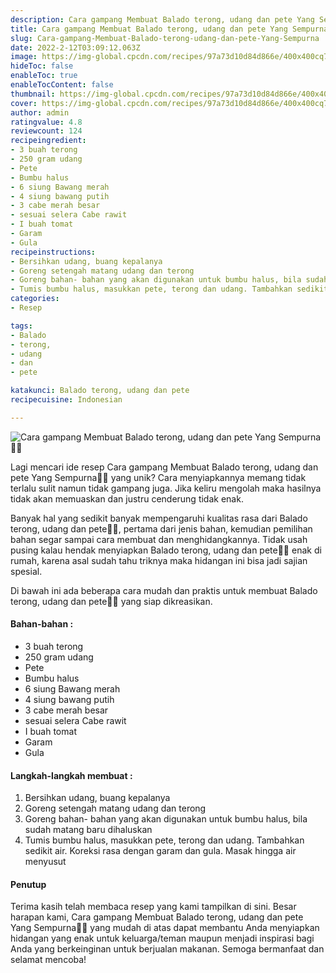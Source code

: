 ```yaml
---
description: Cara gampang Membuat Balado terong, udang dan pete Yang Sempurna"
title: Cara gampang Membuat Balado terong, udang dan pete Yang Sempurna
slug: Cara-gampang-Membuat-Balado-terong-udang-dan-pete-Yang-Sempurna
date: 2022-2-12T03:09:12.063Z
image: https://img-global.cpcdn.com/recipes/97a73d10d84d866e/400x400cq70/photo.jpg
hideToc: false
enableToc: true
enableTocContent: false
thumbnail: https://img-global.cpcdn.com/recipes/97a73d10d84d866e/400x400cq70/photo.jpg
cover: https://img-global.cpcdn.com/recipes/97a73d10d84d866e/400x400cq70/photo.jpg
author: admin
ratingvalue: 4.8
reviewcount: 124
recipeingredient:
- 3 buah terong
- 250 gram udang
- Pete
- Bumbu halus
- 6 siung Bawang merah
- 4 siung bawang putih
- 3 cabe merah besar
- sesuai selera Cabe rawit
- I buah tomat
- Garam
- Gula
recipeinstructions:
- Bersihkan udang, buang kepalanya
- Goreng setengah matang udang dan terong
- Goreng bahan- bahan yang akan digunakan untuk bumbu halus, bila sudah matang baru dihaluskan
- Tumis bumbu halus, masukkan pete, terong dan udang. Tambahkan sedikit air. Koreksi rasa dengan garam dan gula. Masak hingga air menyusut
categories:
- Resep

tags:
- Balado
- terong,
- udang
- dan
- pete

katakunci: Balado terong, udang dan pete
recipecuisine: Indonesian

---
```


![Cara gampang Membuat Balado terong, udang dan pete Yang Sempurna👩‍🍳](https://img-global.cpcdn.com/recipes/97a73d10d84d866e/400x400cq70/photo.jpg)

Lagi mencari ide resep Cara gampang Membuat Balado terong, udang dan pete Yang Sempurna👩‍🍳 yang unik? Cara menyiapkannya memang tidak terlalu sulit namun tidak gampang juga. Jika keliru mengolah maka hasilnya tidak akan memuaskan dan justru cenderung tidak enak.

Banyak hal yang sedikit banyak mempengaruhi kualitas rasa dari Balado terong, udang dan pete👩‍🍳, pertama dari jenis bahan, kemudian pemilihan bahan segar sampai cara membuat dan menghidangkannya. Tidak usah pusing kalau hendak menyiapkan Balado terong, udang dan pete👩‍🍳 enak di rumah, karena asal sudah tahu triknya maka hidangan ini bisa jadi sajian spesial.

Di bawah ini ada beberapa cara mudah dan praktis untuk membuat Balado terong, udang dan pete👩‍🍳 yang siap dikreasikan.

<!--inarticleads1-->

#### Bahan-bahan :

- 3 buah terong
- 250 gram udang
- Pete
- Bumbu halus
- 6 siung Bawang merah
- 4 siung bawang putih
- 3 cabe merah besar
- sesuai selera Cabe rawit
- I buah tomat
- Garam
- Gula

<!--inarticleads2-->

#### Langkah-langkah membuat :

1. Bersihkan udang, buang kepalanya
1. Goreng setengah matang udang dan terong
1. Goreng bahan- bahan yang akan digunakan untuk bumbu halus, bila sudah matang baru dihaluskan
1. Tumis bumbu halus, masukkan pete, terong dan udang. Tambahkan sedikit air. Koreksi rasa dengan garam dan gula. Masak hingga air menyusut

#### Penutup

Terima kasih telah membaca resep yang kami tampilkan di sini. Besar harapan kami, Cara gampang Membuat Balado terong, udang dan pete Yang Sempurna👩‍🍳 yang mudah di atas dapat membantu Anda menyiapkan hidangan yang enak untuk keluarga/teman maupun menjadi inspirasi bagi Anda yang berkeinginan untuk berjualan makanan. Semoga bermanfaat dan selamat mencoba!